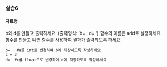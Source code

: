 ### 실습6
#### 자료형
b와 d를 만들고 출력하세요. (출력형식: ‘b=	, d=	‘) 
함수의 이름은 add로 설정하세요. 함수를 만들고 나면 함수를 사용하여 결과가 출력되도록 하세요.
```shell a = 1.2             #int
b=	 #a를 int로 변경하여 b에 저장하도록 작성하세요
c = 3          
d= 	#c를 float으로 변경하여 d에 저장하도록 작성하세요
```

